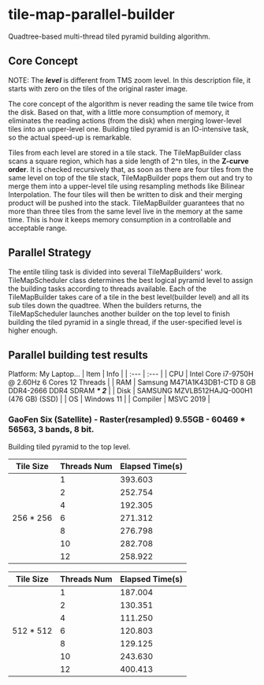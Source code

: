 # tile-map-parallel-builder

Quadtree-based multi-thread tiled pyramid building algorithm.

## Core Concept

NOTE: The ___level___ is different from TMS zoom level. In this description file, it starts with zero on the tiles of the original raster image.

The core concept of the algorithm is never reading the same tile twice from the disk. Based on that, with a little more consumption of memory, it eliminates the reading actions (from the disk) when merging lower-level tiles into an upper-level one. Building tiled pyramid is an IO-intensive task, so the actual speed-up is remarkable.

Tiles from each level are stored in a tile stack. The TileMapBuilder class scans a square region, which has a side length of 2^n tiles, in the __Z-curve order__. It is checked recursively that, as soon as there are four tiles from the same level on top of the tile stack, TileMapBuilder pops them out and try to merge them into a upper-level tile using resampling methods like Bilinear Interpolation. The four tiles will then be written to disk and their merging product will be pushed into the stack. TileMapBuilder guarantees that no more than three tiles from the same level live in the memory at the same time. This is how it keeps memory consumption in a controllable and acceptable range.

## Parallel Strategy

The entile tiling task is divided into several TileMapBuilders' work. TileMapScheduler class determines the best logical pyramid level to assign the building tasks according to threads available. Each of the TileMapBuilder takes care of a tile in the best level(builder level) and all its sub tiles down the quadtree. When the builders returns, the TileMapScheduler launches another builder on the top level to finish building the tiled pyramid in a single thread, if the user-specified level is higher enough.

## Parallel building test results

Platform: My Laptop...
| Item | Info |
| :--- | :--- |
| CPU | Intel Core i7-9750H @ 2.60Hz 6 Cores 12 Threads |
| RAM | Samsung M471A1K43DB1-CTD 8 GB DDR4-2666 DDR4 SDRAM ___* 2___ |
| Disk | SAMSUNG MZVLB512HAJQ-000H1 (476 GB) (SSD) |
| OS | Windows 11 |
| Compiler | MSVC 2019 |


### GaoFen Six (Satellite) - Raster(resampled) 9.55GB - 60469 * 56563, 3 bands, 8 bit.
Building tiled pyramid to the top level.

| Tile Size | Threads Num | Elapsed Time(s) |
| --------- | ----------- | ------------ |
|           |   1         | 393.603      |
|           |   2         | 252.754      | 
|           |   4         | 192.305      | 
| 256 * 256 |   6         | 271.312      | 
|           |   8         | 276.798      | 
|           |   10        | 282.708      | 
|           |   12        | 258.922      | 


| Tile Size | Threads Num | Elapsed Time(s) |
| --------- | ----------- | ------------ |
|           |   1         | 187.004      |
|           |   2         | 130.351      | 
|           |   4         | 111.250      | 
| 512 * 512 |   6         | 120.803      | 
|           |   8         | 129.125      | 
|           |   10        | 243.630      | 
|           |   12        | 400.413      | 
